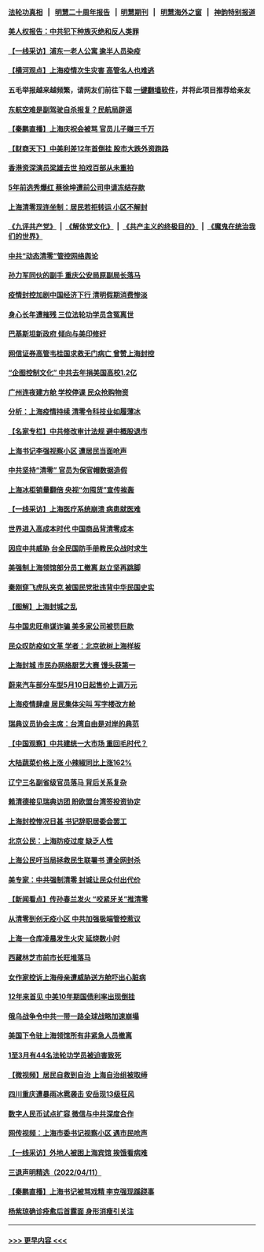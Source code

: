 #### [法轮功真相](https://github.com/gfw-breaker/truth/blob/master/README.md?t=0) &nbsp;&nbsp;|&nbsp;&nbsp; [明慧二十周年报告](https://github.com/gfw-breaker/mh-reports/blob/master/README.md?t=0) &nbsp;&nbsp;|&nbsp;&nbsp;[明慧期刊](https://github.com/gfw-breaker/mh-qikan) &nbsp;&nbsp;|&nbsp;&nbsp; [明慧海外之窗](https://github.com/gfw-breaker/mh-news/blob/master/README.md?t=0) &nbsp;&nbsp;|&nbsp;&nbsp; [神韵特别报道](https://github.com/gfw-breaker/mh-news/blob/master/shenyun.md?t=0)
#### [美人权报告：中共犯下种族灭绝和反人类罪](../pages/nsc413/n13710159.md?t=04131101) 
#### [【一线采访】浦东一老人公寓 逾半人员染疫](../pages/nsc413/n13710200.md?t=04131101) 
#### [【横河观点】上海疫情次生灾害 高管名人也难逃](../pages/nsc413/n13710206.md?t=04131101) 
#### 五毛举报越来越频繁，请网友们前往下载 [一键翻墙软件](https://github.com/gfw-breaker/ssr-accounts)，并将此项目推荐给亲友
#### [东航空难是副驾驶自杀报复？民航局辟谣](../pages/nsc413/n13710222.md?t=04131101) 
#### [【秦鹏直播】上海庆祝会被骂 官员儿子赚三千万](../pages/nsc413/n13710204.md?t=04131101) 
#### [【财商天下】中美利差12年首倒挂 股市大跌外资跑路](../pages/nsc413/n13710168.md?t=04131101) 
#### [香港资深演员梁雄去世 拍戏百部从未重拍](../pages/nsc413/n13710185.md?t=04131101) 
#### [5年前选秀爆红 蔡徐坤遭前公司申请冻结存款](../pages/nsc413/n13710137.md?t=04131101) 
#### [上海清零现连坐制：居民若拒转运 小区不解封](../pages/nsc413/n13710156.md?t=04131101) 
#### [《九评共产党》](https://github.com/begood0513/9ping.md/blob/master/README.md) &nbsp;|&nbsp; [《解体党文化》](../../../../jtdwh.md/blob/master/README.md)  &nbsp;|&nbsp; [《共产主义的终极目的》](../../../../gczydzjmd.md/blob/master/README.md) &nbsp;|&nbsp; [《魔鬼在统治我们的世界》](../../../../mgztzwmdsj.md/blob/master/README.md) 
#### [中共“动态清零”管控网络舆论](../pages/nsc413/n13710162.md?t=04131101) 
#### [孙力军同伙的副手 重庆公安局原副局长落马](../pages/nsc413/n13710154.md?t=04131101) 
#### [疫情封控加剧中国经济下行 清明假期消费惨淡](../pages/nsc413/n13710152.md?t=04131101) 
#### [身心长年遭摧残 三位法轮功学员含冤离世](../pages/nsc413/n13692679.md?t=04131101) 
#### [巴基斯坦新政府 倾向与美印修好](../pages/nsc413/n13710141.md?t=04131101) 
#### [网信证券高管韦桂国求救无门病亡 曾赞上海封控](../pages/nsc413/n13709961.md?t=04131101) 
#### [“企图控制文化” 中共去年捐美国高校1.2亿](../pages/nsc413/n13710128.md?t=04131101) 
#### [广州连夜建方舱 学校停课 民众抢购物资](../pages/nsc413/n13710135.md?t=04131101) 
#### [分析：上海疫情持续 清零令科技业如履薄冰](../pages/nsc413/n13710075.md?t=04131101) 
#### [【名家专栏】中共修改审计法规 避中概股退市](../pages/nsc413/n13709949.md?t=04131101) 
#### [上海书记李强视察小区 遭居民当面呛声](../pages/nsc413/n13709794.md?t=04131101) 
#### [中共坚持“清零” 官员为保官帽数据造假](../pages/nsc413/n13710125.md?t=04131101) 
#### [上海冰柜销量翻倍 央视“勿囤货”宣传挨轰](../pages/nsc413/n13709983.md?t=04131101) 
#### [【一线采访】上海医疗系统崩溃 病患就医难](../pages/nsc413/n13710108.md?t=04131101) 
#### [世界进入高成本时代 中国商品背清零成本](../pages/nsc413/n13710116.md?t=04131101) 
#### [因应中共威胁 台全民国防手册教民众战时求生](../pages/nsc413/n13709637.md?t=04131101) 
#### [美强制上海领馆部分员工撤离 赵立坚再跳脚](../pages/nsc413/n13710087.md?t=04131101) 
#### [秦刚穿飞虎队夹克 被国民党批违背中华民国史实](../pages/nsc413/n13710064.md?t=04131101) 
#### [【图解】上海封城之乱](../pages/nsc413/n13710076.md?t=04131101) 
#### [与中国忠旺串谋诈骗 美多家公司被罚巨款](../pages/nsc413/n13709898.md?t=04131101) 
#### [民众叹防疫如文革 学者：北京欲树上海样板](../pages/nsc413/n13709879.md?t=04131101) 
#### [上海封城 市民办网络厨艺大赛 馒头获第一](../pages/nsc413/n13709855.md?t=04131101) 
#### [蔚来汽车部分车型5月10日起售价上调万元](../pages/nsc413/n13709802.md?t=04131101) 
#### [上海疫情肆虐 居民集体尖叫 写字楼改方舱](../pages/nsc413/n13709659.md?t=04131101) 
#### [瑞典议员协会主席：台湾自由是对岸的典范](../pages/nsc413/n13709718.md?t=04131101) 
#### [【中国观察】中共建统一大市场 重回毛时代？](../pages/nsc413/n13709636.md?t=04131101) 
#### [大陆蔬菜价格上涨 小辣椒同比上涨162%](../pages/nsc413/n13709617.md?t=04131101) 
#### [辽宁三名副省级官员落马 背后关系复杂](../pages/nsc413/n13709755.md?t=04131101) 
#### [赖清德接见瑞典访团 盼欧盟台湾签投资协定](../pages/nsc413/n13709779.md?t=04131101) 
#### [上海封控惨况日甚 书记辞职居委会罢工](../pages/nsc413/n13709790.md?t=04131101) 
#### [北京公民：上海防疫过度 缺乏人性](../pages/nsc413/n13709780.md?t=04131101) 
#### [上海公民吁当局拯救民生联署书 遭全网封杀](../pages/nsc413/n13709680.md?t=04131101) 
#### [美专家：中共强制清零 封城让民众付出代价](../pages/nsc413/n13709482.md?t=04131101) 
#### [【新闻看点】传孙春兰发火 “咬紧牙关”推清零](../pages/nsc413/n13709449.md?t=04131101) 
#### [从清零到创无疫小区 中共加强极端管控惹议](../pages/nsc413/n13709629.md?t=04131101) 
#### [上海一仓库凌晨发生火灾 延烧数小时](../pages/nsc413/n13709717.md?t=04131101) 
#### [西藏林芝市前市长旺堆落马](../pages/nsc413/n13709698.md?t=04131101) 
#### [女作家控诉上海母亲遭威胁送方舱吓出心脏病](../pages/nsc413/n13709625.md?t=04131101) 
#### [12年来首见 中美10年期国债利率出现倒挂](../pages/nsc413/n13709540.md?t=04131101) 
#### [俄乌战争令中共一带一路全球战略加速崩塌](../pages/nsc413/n13709600.md?t=04131101) 
#### [美国下令驻上海领馆所有非紧急人员撤离](../pages/nsc413/n13709373.md?t=04131101) 
#### [1至3月有44名法轮功学员被迫害致死](../pages/nsc413/n13704649.md?t=04131101) 
#### [【微视频】居民自救到自治 上海自治组被取缔](../pages/nsc413/n13709244.md?t=04131101) 
#### [四川重庆遭暴雨冰雹袭击 安岳现13级狂风](../pages/nsc413/n13709547.md?t=04131101) 
#### [数字人民币试点扩容 微信与中共深度合作](../pages/nsc413/n13709567.md?t=04131101) 
#### [网传视频：上海市委书记视察小区 遇市民呛声](../pages/nsc413/n13709408.md?t=04131101) 
#### [【一线采访】外地人被困上海宾馆 挨饿看病难](../pages/nsc413/n13709485.md?t=04131101) 
#### [三退声明精选（2022/04/11）](../pages/nsc413/n13709533.md?t=04131101) 
#### [【秦鹏直播】上海书记被骂戏精 李克强现蹊跷事](../pages/nsc413/n13709476.md?t=04131101) 
#### [杨紫琼确诊痊愈后首露面 身形消瘦引关注](../pages/nsc413/n13709399.md?t=04131101) 

----
#### [ >>> 更早内容 <<< ](../indexes/nsc413-earlier.md)
